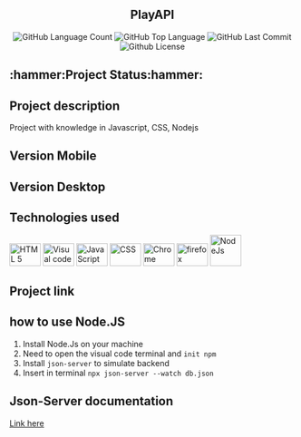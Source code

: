 
<h2 align="center">PlayAPI</h2>
<div align="center">
<img alt="GitHub Language Count" src="https://img.shields.io/github/languages/count/Guilbertoliveira/PlayAPI" />
<img alt="GitHub Top Language" src="https://img.shields.io/github/languages/top/Guilbertoliveira/PlayAPI" />
<img alt="GitHub Last Commit" src="https://img.shields.io/github/last-commit/Guilbertoliveira/PlayAPI" />
<img alt="Github License" src="https://img.shields.io/github/license/Guilbertoliveira/PlayAPI" /> </div>

<h2>:hammer:Project Status:hammer:</h2>

<h2>Project description</h2>
<p>Project with knowledge in Javascript, CSS, Nodejs</p>

<h2 >Version Mobile</h2>

<h2>Version Desktop</h2>

<h2>Technologies used</h2>
<div>
<img src="https://cdn.jsdelivr.net/gh/devicons/devicon/icons/html5/html5-plain-wordmark.svg" height="40" width="55" title="HTML 5" />
<img src="https://cdn.jsdelivr.net/gh/devicons/devicon/icons/visualstudio/visualstudio-plain.svg" height="40" width="55" title="Visual code"  />
<img src="https://cdn.jsdelivr.net/gh/devicons/devicon/icons/javascript/javascript-plain.svg" height="40" width="55" title="JavaScript"/>
<img src="https://cdn.jsdelivr.net/gh/devicons/devicon/icons/css3/css3-plain-wordmark.svg" height="40" width="55" title="CSS" /> 
<img src="https://cdn.jsdelivr.net/gh/devicons/devicon/icons/chrome/chrome-original-wordmark.svg" height="40" width="55" title="Chrome"  />
<img src="https://cdn.jsdelivr.net/gh/devicons/devicon/icons/firefox/firefox-original.svg" height="40" width="55" title="firefox" /> 
<img src="https://cdn.jsdelivr.net/gh/devicons/devicon/icons/nodejs/nodejs-plain-wordmark.svg" width="55" title="NodeJs" />
          </div>   
<h2> Project link </h2>


<h2>how to use Node.JS</h2>
<ol>
<li>Install Node.Js on your machine</li>
<li>Need to open the visual code terminal and <code>init npm</code></li>
<li>Install <code>json-server</code> to simulate backend</li>
<li>Insert in terminal <code>npx json-server --watch db.json</code></li></ol>

<h2>Json-Server documentation</h2>
<a href="https://github.com/typicode/json-server#getting-started">Link here<a/>
